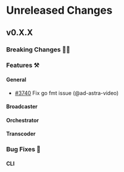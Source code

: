 # Unreleased Changes

## v0.X.X

### Breaking Changes 🚨🚨

### Features ⚒

#### General

- [#3740](https://github.com/livepeer/go-livepeer/pull/3740) Fix go fmt issue (@ad-astra-video)

#### Broadcaster

#### Orchestrator

#### Transcoder

### Bug Fixes 🐞

#### CLI
